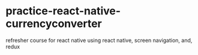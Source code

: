 # practice-react-native-currencyconverter
refresher course for react native using react native, screen navigation, and, redux
